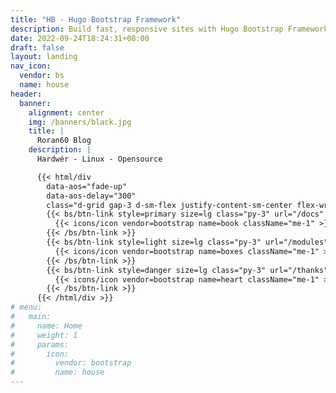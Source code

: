 ```yaml
---
title: "HB - Hugo Bootstrap Framework"
description: Build fast, responsive sites with Hugo Bootstrap Framework
date: 2022-09-24T18:24:31+08:00
draft: false
layout: landing
nav_icon:
  vendor: bs
  name: house
header:
  banner:
    alignment: center
    img: /banners/black.jpg
    title: |
      Roran60 Blog
    description: |
      Hardwér - Linux - Opensource

      {{< html/div
        data-aos="fade-up"
        data-aos-delay="300"
        class="d-grid gap-3 d-sm-flex justify-content-sm-center flex-wrap" >}}
        {{< bs/btn-link style=primary size=lg class="py-3" url="/docs" >}}
          {{< icons/icon vendor=bootstrap name=book className="me-1" >}} Read the docs
        {{< /bs/btn-link >}}
        {{< bs/btn-link style=light size=lg class="py-3" url="/modules" >}}
          {{< icons/icon vendor=bootstrap name=boxes className="me-1" >}} Modules
        {{< /bs/btn-link >}}
        {{< bs/btn-link style=danger size=lg class="py-3" url="/thanks" >}}
          {{< icons/icon vendor=bootstrap name=heart className="me-1" >}} Thanks
        {{< /bs/btn-link >}}
      {{< /html/div >}}
# menu:
#   main:
#     name: Home
#     weight: 1
#     params:
#       icon:
#         vendor: bootstrap
#         name: house
---
```


